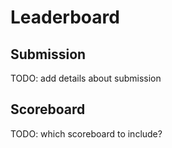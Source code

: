 # Leaderboard

## Submission

TODO: add details about submission

## Scoreboard

TODO: which scoreboard to include?